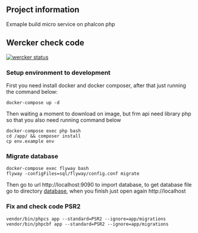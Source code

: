 ## Project information

Exmaple build micro service on phalcon php

## Wercker check code

[![wercker status](https://app.wercker.com/status/42b1ea647417f1e02844d7363ea34d23/m/ "wercker status")](https://app.wercker.com/project/byKey/42b1ea647417f1e02844d7363ea34d23)

### Setup environment to development

First you need install docker and docker composer, after that just running the command below:

```
docker-compose up -d 
```

Then waiting a moment to download on image, but frm api need 
library php so that you also need running command below

``` 
docker-compose exec php bash
cd /app/ && composer install
cp env.example env
```

### Migrate database

```
docker-compose exec flyway bash
flyway -configFiles=sql/flyway/config.conf migrate
```

Then go to url http://localhost:9090 to import database, to get database
file go to directory [database](./databases), when you finish just open again http://localhost


### Fix and check code PSR2

```
vendor/bin/phpcs app --standard=PSR2 --ignore=app/migrations
vendor/bin/phpcbf app --standard=PSR2 --ignore=app/migrations
```
